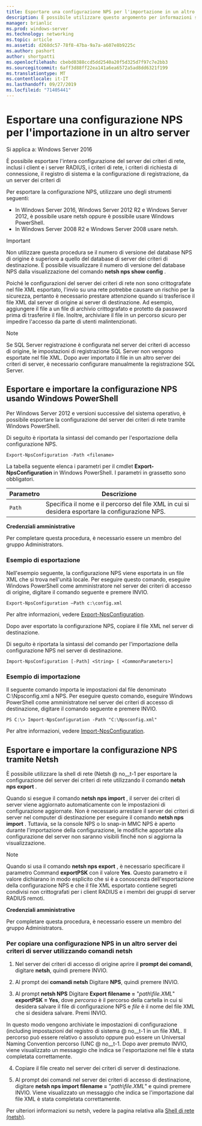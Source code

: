 ```yaml
---
title: Esportare una configurazione NPS per l'importazione in un altro server
description: È possibile utilizzare questo argomento per informazioni su come esportare una configurazione del server dei criteri di rete in Windows Server 2016.
manager: brianlic
ms.prod: windows-server
ms.technology: networking
ms.topic: article
ms.assetid: d268dc57-78f8-47ba-9a7a-a607e8b9225c
ms.author: pashort
author: shortpatti
ms.openlocfilehash: cbebd0388ccd5dd2540a20f5d325d7f97c7e2bb3
ms.sourcegitcommit: 6aff3d88ff22ea141a6ea6572a5ad8dd6321f199
ms.translationtype: MT
ms.contentlocale: it-IT
ms.lasthandoff: 09/27/2019
ms.locfileid: "71405441"
---
```

# <a name="export-an-nps-configuration-for-import-on-another-server"></a>Esportare una configurazione NPS per l'importazione in un altro server

Si applica a: Windows Server 2016

È possibile esportare l'intera configurazione del server dei criteri di rete, inclusi i client e i server RADIUS, i criteri di rete, i criteri di richiesta di connessione, il registro di sistema e la configurazione di registrazione, da un server dei criteri di 

Per esportare la configurazione NPS, utilizzare uno degli strumenti seguenti:

- In Windows Server 2016, Windows Server 2012 R2 e Windows Server 2012, è possibile usare netsh oppure è possibile usare Windows PowerShell.
- In Windows Server 2008 R2 e Windows Server 2008 usare netsh.

> [!IMPORTANT]
> Non utilizzare questa procedura se il numero di versione del database NPS di origine è superiore a quello del database di server dei criteri di destinazione. È possibile visualizzare il numero di versione del database NPS dalla visualizzazione del comando **netsh nps show config** .

Poiché le configurazioni del server dei criteri di rete non sono crittografate nel file XML esportato, l'invio su una rete potrebbe causare un rischio per la sicurezza, pertanto è necessario prestare attenzione quando si trasferisce il file XML dal server di origine ai server di destinazione. Ad esempio, aggiungere il file a un file di archivio crittografato e protetto da password prima di trasferire il file. Inoltre, archiviare il file in un percorso sicuro per impedire l'accesso da parte di utenti malintenzionati.

> [!NOTE]
> Se SQL Server registrazione è configurata nel server dei criteri di accesso di origine, le impostazioni di registrazione SQL Server non vengono esportate nel file XML. Dopo aver importato il file in un altro server dei criteri di server, è necessario configurare manualmente la registrazione SQL Server.

## <a name="export-and-import-the-nps-configuration-by-using-windows-powershell"></a>Esportare e importare la configurazione NPS usando Windows PowerShell

Per Windows Server 2012 e versioni successive del sistema operativo, è possibile esportare la configurazione del server dei criteri di rete tramite Windows PowerShell.

Di seguito è riportata la sintassi del comando per l'esportazione della configurazione NPS. 

    Export-NpsConfiguration -Path <filename>

La tabella seguente elenca i parametri per il cmdlet **Export-NpsConfiguration** in Windows PowerShell. I parametri in grassetto sono obbligatori.

|Parametro|Descrizione|
|---------|-----------|
|`Path`|Specifica il nome e il percorso del file XML in cui si desidera esportare la configurazione NPS.|

**Credenziali amministrative**

Per completare questa procedura, è necessario essere un membro del gruppo Administrators.

### <a name="export-example"></a>Esempio di esportazione 

Nell'esempio seguente, la configurazione NPS viene esportata in un file XML che si trova nell'unità locale. Per eseguire questo comando, eseguire Windows PowerShell come amministratore nel server dei criteri di accesso di origine, digitare il comando seguente e premere INVIO.

`Export-NpsConfiguration –Path c:\config.xml` 

Per altre informazioni, vedere [Export-NpsConfiguration](https://technet.microsoft.com/library/jj872749.aspx).

Dopo aver esportato la configurazione NPS, copiare il file XML nel server di destinazione.

Di seguito è riportata la sintassi del comando per l'importazione della configurazione NPS nel server di destinazione.

    Import-NpsConfiguration [-Path] <String> [ <CommonParameters>]

### <a name="import-example"></a>Esempio di importazione

Il seguente comando importa le impostazioni dal file denominato C:\Npsconfig.xml a NPS. Per eseguire questo comando, eseguire Windows PowerShell come amministratore nel server dei criteri di accesso di destinazione, digitare il comando seguente e premere INVIO.

    PS C:\> Import-NpsConfiguration -Path "C:\Npsconfig.xml"

Per altre informazioni, vedere [Import-NpsConfiguration](https://technet.microsoft.com/library/jj872750.aspx).

## <a name="export-and-import-the-nps-configuration-by-using-netsh"></a>Esportare e importare la configurazione NPS tramite Netsh

È possibile utilizzare la shell di rete \(Netsh @ no__t-1 per esportare la configurazione del server dei criteri di rete utilizzando il comando **netsh nps export** .

Quando si esegue il comando **netsh nps import** , il server dei criteri di server viene aggiornato automaticamente con le impostazioni di configurazione aggiornate. Non è necessario arrestare il server dei criteri di server nel computer di destinazione per eseguire il comando **netsh nps import** . Tuttavia, se la console NPS o lo snap-in MMC NPS è aperto durante l'importazione della configurazione, le modifiche apportate alla configurazione del server non saranno visibili finché non si aggiorna la visualizzazione. 

> [!NOTE]
> Quando si usa il comando **netsh nps export** , è necessario specificare il parametro Command **exportPSK** con il valore **Yes**. Questo parametro e il valore dichiarano in modo esplicito che si è a conoscenza dell'esportazione della configurazione NPS e che il file XML esportato contiene segreti condivisi non crittografati per i client RADIUS e i membri dei gruppi di server RADIUS remoti.

**Credenziali amministrative**

Per completare questa procedura, è necessario essere un membro del gruppo Administrators.

### <a name="to-copy-an-nps-configuration-to-another-nps-using-netsh-commands"></a>Per copiare una configurazione NPS in un altro server dei criteri di server utilizzando comandi netsh

1. Nel server dei criteri di accesso di origine aprire il **prompt dei comandi**, digitare **netsh**, quindi premere INVIO.

2. Al prompt dei **comandi netsh** Digitare **NPS**, quindi premere INVIO. 

3. Al prompt **netsh NPS** Digitare **Export filename =** "*path\file.XML*" **exportPSK = Yes**, dove *percorso* è il percorso della cartella in cui si desidera salvare il file di configurazione NPS e *file* è il nome del file XML che si desidera salvare. Premi INVIO. 

In questo modo vengono archiviate le impostazioni di configurazione \(including impostazioni del registro di sistema @ no__t-1 in un file XML. Il percorso può essere relativo o assoluto oppure può essere un Universal Naming Convention percorso \(UNC @ no__t-1. Dopo aver premuto INVIO, viene visualizzato un messaggio che indica se l'esportazione nel file è stata completata correttamente.

4. Copiare il file creato nel server dei criteri di server di destinazione.

5. Al prompt dei comandi nel server dei criteri di accesso di destinazione, digitare **netsh nps import filename =** "*path\file.XML*" e quindi premere INVIO. Viene visualizzato un messaggio che indica se l'importazione dal file XML è stata completata correttamente.

Per ulteriori informazioni su netsh, vedere la pagina relativa alla [Shell di rete (netsh)](../netsh/netsh.md).

